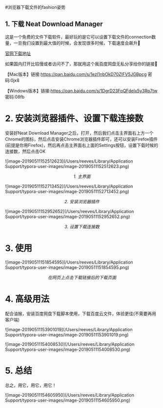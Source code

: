 #浏览器下载文件的fashion姿势

## 1. 下载 Neat Download Manager

这是一个免费的文件下载软件，最好玩的是它可以设置下载文件的connection数量，一旦我们设置到最大值的时候，会发现很多时候，下载速度会飙升🚀

[官网下载地址]([http://www.neatdownloadmanager.com/index.php/en/](http://www.neatdownloadmanager.com/index.php/en/))

如果国内打开比较慢或者访问不了，那就用这个我百度网盘无私分享给你的链接🤪

【Mac版本】链接:https://pan.baidu.com/s/1ezl1nbOkD70ZIFV5JGBpcg  密码:0jx8

【Windows版本】链接:https://pan.baidu.com/s/1DgrD23FpQFdeIx5y3Rp7tw  密码:08fb



# 2. 安装浏览器插件、设置下载连接数

安装好Neat Download Manager之后，打开，然后我们点击主界面右上方一个Chrome的图标，然后点击安装Chrome浏览器插件即可，还可以安装Firefox插件(前提是你用Firefox)，然后再点击主界面右上面的Settings按钮，设置下载时候的连接数，然后点击OK

![image-20190511152512623](/Users/reeves/Library/Application Support/typora-user-images/image-20190511152512623.png)

<center><i>1. 主界面</i></center>

![image-20190511152713452](/Users/reeves/Library/Application Support/typora-user-images/image-20190511152713452.png)

<center><i>2. 安装浏览器插件</i></center>

![image-20190511152952652](/Users/reeves/Library/Application Support/typora-user-images/image-20190511152952652.png)

<center><i>3. 设置下载连接数</i></center>

# 3. 使用

![image-20190511151854595](/Users/reeves/Library/Application Support/typora-user-images/image-20190511151854595.png)

<center><i>在网页上点击下载链接后的下载页面</i></center>

# 4. 高级用法

配合油猴，安装百度网盘下载脚本使用，下载百度云文件，体验更佳(不需要再用客户端)

![image-20190511153901019](/Users/reeves/Library/Application Support/typora-user-images/image-20190511153901019.png)



![image-20190511154008530](/Users/reeves/Library/Application Support/typora-user-images/image-20190511154008530.png)

# 5. 总结

总之，用它，用它，用它！

![image-20190511154605950](/Users/reeves/Library/Application Support/typora-user-images/image-20190511154605950.png)